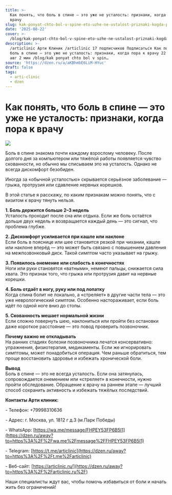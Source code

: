 ```yaml
---
title: >-
  Как понять, что боль в спине — это уже не усталость: признаки, когда пора к
  врачу
slug: kak-ponyat-chto-bol-v-spine-eto-uzhe-ne-ustalost-priznaki-kogda-pora-k-vrachu
date: '2025-08-22'
cover: >-
  /blog/kak-ponyat-chto-bol-v-spine-eto-uzhe-ne-ustalost-priznaki-kogda-pora-k-vrachu/cover.jpg
description: >-
  /articlinic Арти Клиник /articlinic 17 подписчиков Подписаться Как понять, что
  боль в спине — это уже не усталость: признаки, когда пора к врачу 22 августа22
  авг 2 мин /blog/kak ponyat chto bol v spin…
source: 'https://dzen.ru/a/aKBhmbE6LiM-HYuc'
draft: false
tags:
  - arti-clinic
  - dzen
---
```


# Как понять, что боль в спине — это уже не усталость: признаки, когда пора к врачу

![](/blog/kak-ponyat-chto-bol-v-spine-eto-uzhe-ne-ustalost-priznaki-kogda-pora-k-vrachu/img-0.jpg)

Боль в спине знакома почти каждому взрослому человеку. После долгого дня за компьютером или тяжёлой работы появляется чувство скованности, но обычно мы списываем это на усталость. Однако не всегда дискомфорт безобиден.

Иногда за «обычной усталостью» скрывается серьёзное заболевание — грыжа, протрузия или сдавление нервных корешков.  

В этой статье я расскажу, по каким признакам можно понять, что с визитом к врачу тянуть нельзя.  
  
**1\. Боль держится больше 2–3 недель**  
Усталость проходит после сна или отдыха. Если же боль остаётся дольше двух недель и возвращается каждый день — это сигнал, что проблема глубже.  
  
**2\. Дискомфорт усиливается при кашле или наклоне**  
Если боль в пояснице или шее становится резкой при чихании, кашле или наклоне вперёд — это может быть связано с повышением давления на межпозвонковый диск. Такой симптом часто указывает на грыжу.  
  
**3\. Появилось онемение или слабость в конечностях**  
Ноги или руки становятся «ватными», немеют пальцы, снижается сила хвата. Это признак того, что грыжа или протрузия давит на нервные корешки.  
  
**4\. Боль отдаёт в ногу, руку или под лопатку**  
Когда спина болит не локально, а «стреляет» в другие части тела — это уже неврологический симптом. Особенно настораживает, если боль идёт по одной ноге вниз до стопы.  
  
**5\. Скованность мешает нормальной жизни**  
Если сложно повернуть шею, наклониться или пройти без остановки даже короткое расстояние — это повод проверить позвоночник.  
  
**Почему важно не откладывать**  
На ранних стадиях болезни позвоночника лечатся консервативно: упражнения, физиотерапия, медикаменты. Если же игнорировать симптомы, может понадобиться операция. Чем раньше обратиться, тем проще восстановить здоровье и избежать хронической боли.  
  
  
**Вывод**  
Боль в спине — это не всегда усталость. Если она затянулась, сопровождается онемением или «стреляет» в конечности, нужно пройти обследование. Обращение к врачу на раннем этапе — лучший способ сохранить активность и избежать тяжёлых последствий.  
  
**Контакты Арти клиник:**

\- Телефон: +79998310636

\- Адрес: г. Москва, ул. 1812 г д.3 (м.Парк Победы)

\- WhatsApp: [https://wa.me/message/FHPEY53FP6B5I1](https://dzen.ru/away?to=https%3A%2F%2Fwa.me%2Fmessage%2FFHPEY53FP6B5I1)

\- Telegram: [https://t.me/articlinic](https://dzen.ru/away?to=https%3A%2F%2Ft.me%2Farticlinic)

\- Веб-сайт: [https://articlinic.ru/](https://dzen.ru/away?to=https%3A%2F%2Farticlinic.ru%2F)

Наши специалисты ждут вас, чтобы помочь избавиться от боли и начать жить без ограничений!